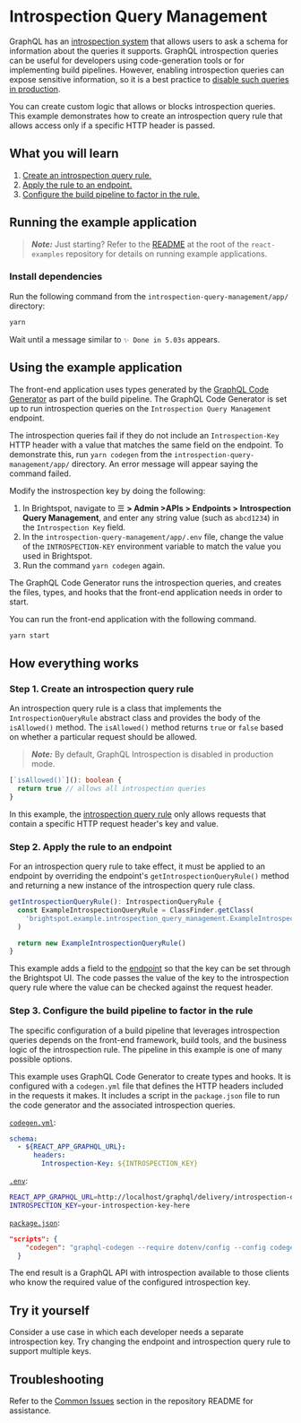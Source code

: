 # Introspection Query Management

GraphQL has an [introspection system](https://graphql.org/learn/introspection) that allows users to ask a schema for information about the queries it supports. GraphQL introspection queries can be useful for developers using code-generation tools or for implementing build pipelines. However, enabling introspection queries can expose sensitive information, so it is a best practice to [disable such queries in production](https://www.apollographql.com/blog/graphql/security/why-you-should-disable-graphql-introspection-in-production/).

You can create custom logic that allows or blocks introspection queries. This example demonstrates how to create an introspection query rule that allows access only if a specific HTTP header is passed.

## What you will learn

1. [Create an introspection query rule.](#step-1-create-an-introspection-query-rule)
1. [Apply the rule to an endpoint.](#step-2-apply-the-rule-to-an-endpoint)
1. [Configure the build pipeline to factor in the rule.](#step-3-configure-the-build-pipeline-to-factor-in-the-rule)

## Running the example application

> **_Note:_** Just starting? Refer to the [README](/README.md) at the root of the `react-examples` repository for details on running example applications. 

### Install dependencies

Run the following command from the `introspection-query-management/app/` directory:

```sh
yarn
```

Wait until a message similar to `✨ Done in 5.03s` appears.

## Using the example application

The front-end application uses types generated by the [GraphQL Code Generator](https://www.the-guild.dev/graphql/codegen) as part of the build pipeline. The GraphQL Code Generator is set up to run introspection queries on the `Introspection Query Management` endpoint.

The introspection queries fail if they do not include an `Introspection-Key` HTTP header with a value that matches the same field on the endpoint. To demonstrate this, run `yarn codegen` from the `introspection-query-management/app/` directory. An error message will appear saying the command failed.

Modify the instrospection key by doing the following:

1. In Brightspot, navigate to ☰ **> Admin >APIs > Endpoints > Introspection Query Management**, and enter any string value (such as `abcd1234`) in the `Introspection Key` field. 
1. In the `introspection-query-management/app/.env` file, change the value of the `INTROSPECTION-KEY` environment variable  to match the value you used in Brightspot.
1. Run the command `yarn codegen` again.

The GraphQL Code Generator runs the introspection queries, and creates the files, types, and hooks that the front-end application needs in order to start.

You can run the front-end application with the following command.

```sh
yarn start
```

## How everything works

### Step 1. Create an introspection query rule

An introspection query rule is a class that implements the `IntrospectionQueryRule` abstract class and provides the body of the `isAllowed()` method. The `isAllowed()` method returns `true` or `false` based on whether a particular request should be allowed.

> **_Note:_** By default, GraphQL Introspection is disabled in production mode.

```ts
[`isAllowed()`](): boolean {
  return true // allows all introspection queries
}
```

In this example, the [introspection query rule](./brightspot/src/brightspot/example/introspection_query_management/ExampleIntrospectionQueryRule.ts) only allows requests that contain a specific HTTP request header's key and value.

### Step 2. Apply the rule to an endpoint

For an introspection query rule to take effect, it must be applied to an endpoint by overriding the endpoint's `getIntrospectionQueryRule()` method and returning a new instance of the introspection query rule class.

```ts
getIntrospectionQueryRule(): IntrospectionQueryRule {
  const ExampleIntrospectionQueryRule = ClassFinder.getClass(
    'brightspot.example.introspection_query_management.ExampleIntrospectionQueryRule'
  )

  return new ExampleIntrospectionQueryRule()
}
```

This example adds a field to the [endpoint](./brightspot/src/brightspot/example/introspection_query_management/IntrospectionQueryManagementEndpoint.ts) so that the key can be set through the Brightspot UI. The code passes the value of the key to the introspection query rule where the value can be checked against the request header.

### Step 3. Configure the build pipeline to factor in the rule

The specific configuration of a build pipeline that leverages introspection queries depends on the front-end framework, build tools, and the business logic of the introspection rule. The pipeline in this example is one of many possible options.

This example uses GraphQL Code Generator to create types and hooks. It is configured with a `codegen.yml` file that defines the HTTP headers included in the requests it makes. It includes a script in the `package.json` file to run the code generator and the associated introspection queries.

[`codegen.yml`](./app/codegen.yml):

```yml
schema:
  - ${REACT_APP_GRAPHQL_URL}:
      headers:
        Introspection-Key: ${INTROSPECTION_KEY}
```

[`.env`](./app/.env):

```sh
REACT_APP_GRAPHQL_URL=http://localhost/graphql/delivery/introspection-query-management
INTROSPECTION_KEY=your-introspection-key-here
```

[`package.json`](./app/package.json):

```json
"scripts": {
    "codegen": "graphql-codegen --require dotenv/config --config codegen.yml",
  }
```

The end result is a GraphQL API with introspection available to those clients who know the required value of the configured introspection key.

## Try it yourself

Consider a use case in which each developer needs a separate introspection key. Try changing the endpoint and introspection query rule to support multiple keys.

## Troubleshooting

Refer to the [Common Issues](/README.md) section in the repository README for assistance.
